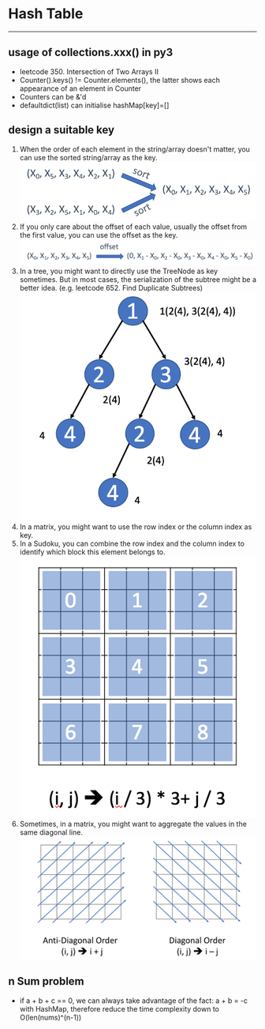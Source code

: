 # Hash Table
---
## usage of collections.xxx() in py3
- leetcode 350. Intersection of Two Arrays II
- Counter().keys() != Counter.elements(), the latter shows each appearance of an element in Counter
- Counters can be &'d
- defaultdict(list) can initialise hashMap[key]=[]
## design a suitable key
1. When the order of each element in the string/array doesn't matter, you can use the sorted string/array as the key.
![design key takeaway1](https://github.com/chopchap/leetcode/blob/main/images/designKey_takeaways1.png?raw=true)
2. If you only care about the offset of each value, usually the offset from the first value, you can use the offset as the key.
![design key takeaway2](https://github.com/chopchap/leetcode/blob/main/images/designKey_takeaways2.png?raw=true)
3. In a tree, you might want to directly use the TreeNode as key sometimes. But in most cases, the serialization of the subtree might be a better idea. (e.g. leetcode 652. Find Duplicate Subtrees)
![design key takeaway3](https://github.com/chopchap/leetcode/blob/main/images/designKey_takeaways3.png?raw=true)
4. In a matrix, you might want to use the row index or the column index as key.
5. In a Sudoku, you can combine the row index and the column index to identify which block this element belongs to.
![design key takeaway5](https://github.com/chopchap/leetcode/blob/main/images/designKey_takeaways5.png?raw=true)
6. Sometimes, in a matrix, you might want to aggregate the values in the same diagonal line. 
![design key takeaway6](https://github.com/chopchap/leetcode/blob/main/images/designKey_takeaways6.png?raw=true)
## n Sum problem
- if a + b + c == 0, we can always take advantage of the fact: a + b = -c with HashMap, therefore reduce the time complexity down to O(len(nums)^(n-1))
